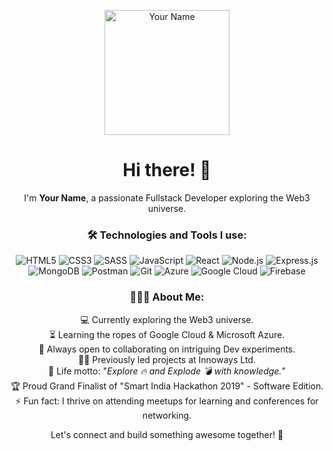 <p align="center">
  <img src="https://your-image-url.com/your-image.png" alt="Your Name" width="200" />
</p>
<h1 align="center">Hi there! 👋</h1>
<p align="center">I'm <strong>Your Name</strong>, a passionate Fullstack Developer exploring the Web3 universe.</p>
<h3 align="center">🛠️ Technologies and Tools I use:</h3>
<p align="center">
  <img src="https://img.shields.io/badge/-HTML5-E34F26?style=flat&logo=html5&logoColor=white" alt="HTML5" />
  <img src="https://img.shields.io/badge/-CSS3-1572B6?style=flat&logo=css3" alt="CSS3" />
  <img src="https://img.shields.io/badge/-SASS-CC6699?style=flat&logo=sass&logoColor=white" alt="SASS" />
  <img src="https://img.shields.io/badge/-JavaScript-F7DF1E?style=flat&logo=javascript&logoColor=black" alt="JavaScript" />
  <img src="https://img.shields.io/badge/-React-61DAFB?style=flat&logo=react&logoColor=black" alt="React" />
  <img src="https://img.shields.io/badge/-Node.js-339933?style=flat&logo=node.js&logoColor=white" alt="Node.js" />
  <img src="https://img.shields.io/badge/-Express.js-000000?style=flat" alt="Express.js" />
  <img src="https://img.shields.io/badge/-MongoDB-47A248?style=flat&logo=mongodb&logoColor=white" alt="MongoDB" />
  <img src="https://img.shields.io/badge/-Postman-FF6C37?style=flat&logo=postman" alt="Postman" />
  <img src="https://img.shields.io/badge/-Git-F05032?style=flat&logo=git&logoColor=white" alt="Git" />
  <img src="https://img.shields.io/badge/-Azure-0089D6?style=flat&logo=microsoft-azure&logoColor=white" alt="Azure" />
  <img src="https://img.shields.io/badge/-Google%20Cloud-4285F4?style=flat&logo=google-cloud&logoColor=white" alt="Google Cloud" />
  <img src="https://img.shields.io/badge/-Firebase-FFCA28?style=flat&logo=firebase&logoColor=black" alt="Firebase" />
</p>
<h3 align="center">👨🏻‍💻 About Me:</h3>
<p align="center">
  💻 Currently exploring the Web3 universe.<br/>
  ⏳ Learning the ropes of Google Cloud & Microsoft Azure.<br/>
  🚀 Always open to collaborating on intriguing Dev experiments.<br/>
  👨‍💻 Previously led projects at Innoways Ltd.<br/>
  🎯 Life motto: "<em>Explore 🔥 and Explode 💣 with knowledge.</em>"<br/>
  🏆 Proud Grand Finalist of "Smart India Hackathon 2019" - Software Edition.<br/>
  ⚡ Fun fact: I thrive on attending meetups for learning and conferences for networking.
</p>
<p align="center">
  Let's connect and build something awesome together! 🌟
</p>

